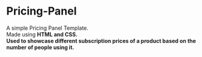 # Pricing-Panel
A simple Pricing Panel Template.<br>
Made using <strong>HTML<strong> and <strong>CSS<strong>.<br>
Used to showcase different subscription prices of a product based on the number of people using it.
